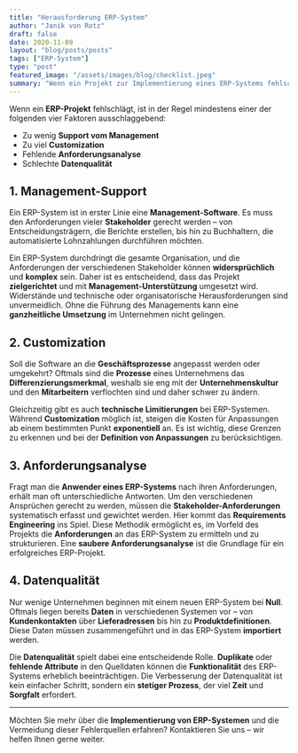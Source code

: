 ```yaml
---
title: "Herausforderung ERP-System"
author: "Janik von Rotz"
draft: false
date: 2020-11-09
layout: "blog/posts/posts"
tags: ["ERP-System"]
type: "post"
featured_image: "/assets/images/blog/checklist.jpeg"
summary: "Wenn ein Projekt zur Implementierung eines ERP-Systems fehlschlägt, hat bestimmt mindestens einer der folgenden vier Faktoren dazu beigetragen:  Zu wenig Support vom Management Zu viel Customization F..."
---
```


Wenn ein **ERP-Projekt** fehlschlägt, ist in der Regel mindestens einer der folgenden vier Faktoren ausschlaggebend:

- Zu wenig **Support vom Management**
- Zu viel **Customization**
- Fehlende **Anforderungsanalyse**
- Schlechte **Datenqualität**

## 1. Management-Support

Ein ERP-System ist in erster Linie eine **Management-Software**. Es muss den Anforderungen vieler **Stakeholder** gerecht werden – von Entscheidungsträgern, die Berichte erstellen, bis hin zu Buchhaltern, die automatisierte Lohnzahlungen durchführen möchten.

Ein ERP-System durchdringt die gesamte Organisation, und die Anforderungen der verschiedenen Stakeholder können **widersprüchlich** und **komplex** sein. Daher ist es entscheidend, dass das Projekt **zielgerichtet** und mit **Management-Unterstützung** umgesetzt wird. Widerstände und technische oder organisatorische Herausforderungen sind unvermeidlich. Ohne die Führung des Managements kann eine **ganzheitliche Umsetzung** im Unternehmen nicht gelingen.

## 2. Customization

Soll die Software an die **Geschäftsprozesse** angepasst werden oder umgekehrt? Oftmals sind die **Prozesse** eines Unternehmens das **Differenzierungsmerkmal**, weshalb sie eng mit der **Unternehmenskultur** und den **Mitarbeitern** verflochten sind und daher schwer zu ändern.

Gleichzeitig gibt es auch **technische Limitierungen** bei ERP-Systemen. Während **Customization** möglich ist, steigen die Kosten für Anpassungen ab einem bestimmten Punkt **exponentiell** an. Es ist wichtig, diese Grenzen zu erkennen und bei der **Definition von Anpassungen** zu berücksichtigen.

## 3. Anforderungsanalyse

Fragt man die **Anwender eines ERP-Systems** nach ihren Anforderungen, erhält man oft unterschiedliche Antworten. Um den verschiedenen Ansprüchen gerecht zu werden, müssen die **Stakeholder-Anforderungen** systematisch erfasst und gewichtet werden. Hier kommt das **Requirements Engineering** ins Spiel. Diese Methodik ermöglicht es, im Vorfeld des Projekts die **Anforderungen** an das ERP-System zu ermitteln und zu strukturieren. Eine **saubere Anforderungsanalyse** ist die Grundlage für ein erfolgreiches ERP-Projekt.

## 4. Datenqualität

Nur wenige Unternehmen beginnen mit einem neuen ERP-System bei **Null**. Oftmals liegen bereits **Daten** in verschiedenen Systemen vor – von **Kundenkontakten** über **Lieferadressen** bis hin zu **Produktdefinitionen**. Diese Daten müssen zusammengeführt und in das ERP-System **importiert** werden.

Die **Datenqualität** spielt dabei eine entscheidende Rolle. **Duplikate** oder **fehlende Attribute** in den Quelldaten können die **Funktionalität** des ERP-Systems erheblich beeinträchtigen. Die Verbesserung der Datenqualität ist kein einfacher Schritt, sondern ein **stetiger Prozess**, der viel **Zeit** und **Sorgfalt** erfordert.

---

Möchten Sie mehr über die **Implementierung von ERP-Systemen** und die Vermeidung dieser Fehlerquellen erfahren? Kontaktieren Sie uns – wir helfen Ihnen gerne weiter.
